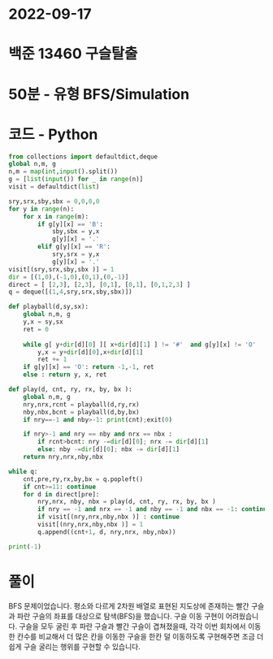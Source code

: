 # 2022-09-17

# 백준 13460 구슬탈출

# 50분 - 유형 BFS/Simulation

# 코드 - Python

```python
from collections import defaultdict,deque
global n,m, g
n,m = map(int,input().split())
g = [list(input()) for _ in range(n)]
visit = defaultdict(list)

sry,srx,sby,sbx = 0,0,0,0
for y in range(n):
    for x in range(m):
        if g[y][x] == 'B': 
            sby,sbx = y,x
            g[y][x] = '.'
        elif g[y][x] == 'R': 
            sry,srx = y,x
            g[y][x] = '.'
visit[(sry,srx,sby,sbx )] = 1
dir = [(1,0),(-1,0),(0,1),(0,-1)]
direct = [ [2,3], [2,3], [0,1], [0,1], [0,1,2,3] ]
q = deque([(1,4,sry,srx,sby,sbx)])

def playball(d,sy,sx):
    global n,m, g
    y,x = sy,sx
    ret = 0
    
    while g[ y+dir[d][0] ][ x+dir[d][1] ] != '#'  and g[y][x] != 'O'  :
        y,x = y+dir[d][0],x+dir[d][1]
        ret += 1
    if g[y][x] == 'O': return -1,-1, ret
    else : return y, x, ret

def play(d, cnt, ry, rx, by, bx ):
    global n,m, g
    nry,nrx,rcnt = playball(d,ry,rx)
    nby,nbx,bcnt = playball(d,by,bx)
    if nry==-1 and nby>-1: print(cnt);exit(0)

    if nry>-1 and nry == nby and nrx == nbx :
        if rcnt>bcnt: nry -=dir[d][0]; nrx -= dir[d][1]
        else: nby -=dir[d][0]; nbx -= dir[d][1]
    return nry,nrx,nby,nbx

while q:
    cnt,pre,ry,rx,by,bx = q.popleft()
    if cnt>=11: continue
    for d in direct[pre]:
        nry,nrx, nby, nbx = play(d, cnt, ry, rx, by, bx )
        if nry == -1 and nrx == -1 and nby == -1 and nbx == -1: continue
        if visit[(nry,nrx,nby,nbx )] : continue
        visit[(nry,nrx,nby,nbx )] = 1
        q.append((cnt+1, d, nry,nrx, nby,nbx))

print(-1)            
```

# 풀이
BFS 문제이었습니다.
평소와 다르게 2차원 배열로 표현된 지도상에 존재하는
빨간 구슬과 파란 구슬의 좌표를 대상으로 탐색(BFS)을 했습니다.
구슬 이동 구현이 어려웠습니다.
구슬을 모두 굴린 후
파란 구슬과 빨간 구슬이 겹쳐졌을때,
각각 이번 회차에서 이동한 칸수를 비교해서 
더 많은 칸을 이동한 구슬을 한칸 덜 이동하도록
구현해주면 조금 더 쉽게 구슬 굴리는 행위를 구현할 수 있습니다.